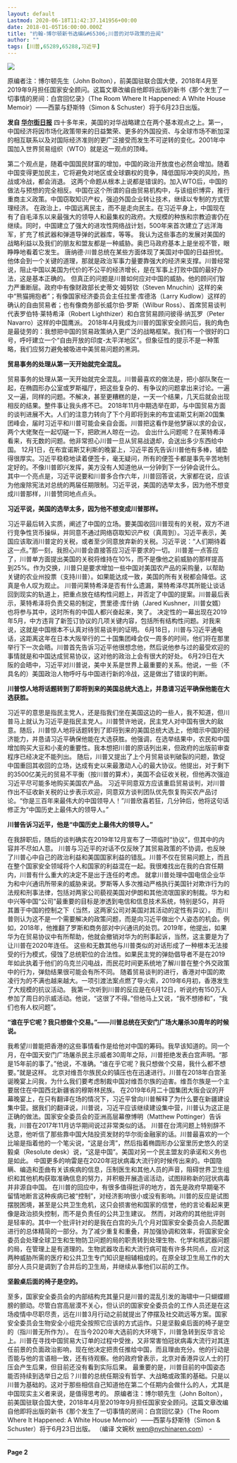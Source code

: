 ```yaml
---
layout: default
Lastmod: 2020-06-18T11:42:37.141956+00:00
date: 2018-01-05T16:00:00.000Z
title: "约翰-博尔顿新书选编&#65306;川普的对华政策的丑闻"
author: ""
tags: [川普,65289,65288,习近平]
---
```


   

  

[![](https://images.weserv.nl/?url=https%3A//1.bp.blogspot.com/-ABpGiJbQAxQ/XuqgVjkFfwI/AAAAAAACvlM/I0qM43WhMQEHW_M4dNz2YQzVQrzS0HaZACLcBGAsYHQ/s280/20190315080808013_hd.jpg)](https://1.bp.blogspot.com/-ABpGiJbQAxQ/XuqgVjkFfwI/AAAAAAACvlM/I0qM43WhMQEHW_M4dNz2YQzVQrzS0HaZACLcBGAsYHQ/s1600/20190315080808013_hd.jpg)

原编者注：博尔顿先生（John Bolton），前美国驻联合国大使，2018年4月至2019年9月担任国家安全顾问。这篇文章改编自他即将出版的新书《那个发生了一切事情的房间：白宫回忆录》（The Room Where It Happened: A White House Memoir）——西蒙与舒斯特（Simon & Schuster）将于6月23日出版。

**发自 [华尔街日报](https://www.wsj.com/articles/john-bolton-the-scandal-of-trumps-china-policy-11592419564)** 四十多年来，美国的对华战略建立在两个基本观点之上。第一，中国经济将因市场化政策带来的日益繁荣、更多的外国投资、与全球市场不断加深的相互联系以及对国际经济准则的更广泛接受而发生不可逆转的变化。2001年中国加入世界贸易组织（WTO）就是这一观点的顶峰。

第二个观点是，随着中国国民财富的增加，中国的政治开放度也必然会增加。随着中国变得更加民主，它将避免对地区或全球霸权的竞争，降低国际冲突的风险，热战或冷战，都会消退。 这两个命题从根本上说都是错误的。加入WTO后，中国的做法与预想的完全相反。中国在这个所谓的自由贸易机构中，与该组织博弈，推行重商主义政策。中国窃取知识产权，强迫外国企业转让技术，继续以专制的方式管理经济。 在政治上，中国远离民主，而不是走向民主。在习近平身上，中国现在有了自毛泽东以来最强大的领导人和最集权的政府。大规模的种族和宗教迫害仍在继续。同时，中国建立了强大的进攻性网络战计划，500年来首次建立了远洋海军，扩充了核武器和弹道导弹的武器库，等等。 我认为这些事态的发展对美国的战略利益以及我们的朋友和盟友都是一种威胁。奥巴马政府基本上是坐视不管，眼睁睁地看着它发生。 唐纳德·川普总统在某些方面体现了美国对中国的日益担忧。他体会到一个关键的道理，那就是政治军事力量要靠强大的经济来支撑。川普经常说，阻止中国以美国为代价的不公平的经济增长，是在军事上打败中国的最好办法，这是基本正确的。 但真正的问题是川普如何应对中国的威胁。他的顾问们智力严重断层。政府中有像财政部长史蒂文·姆努钦（Steven Mnuchin）这样的亲中“熊猫拥抱者”；有像国家经济委员会主任拉里·库德洛（Larry Kudlow）这样的确认的自由贸易者；也有像商务部长威尔伯·罗斯（Wilbur Ross）、首席贸易谈判代表罗伯特·莱特希泽（Robert Lighthizer）和白宫贸易顾问彼得·纳瓦罗（Peter Navarro）这样的中国鹰派。 2018年4月我成为川普的国家安全顾问后，我的角色是最徒劳的：我想把中国的贸易政策纳入更广泛的战略框架。我们有一个很好的口号，呼吁建立一个“自由开放的印度-太平洋地区”。但象征性的提示不是一种策略，我们应努力避免被吸进中美贸易问题的黑洞。

**贸易事务的处理从第一天开始就完全混乱。**

贸易事务的处理从第一天开始就完全混乱。川普最喜欢的做法是，把小部队聚在一起，在椭圆形办公室或罗斯福厅，把这些复杂的、有争议的问题拿出来讨论。一遍又一遍，同样的问题。不解决，甚至更糟糕的是，一天一个结果，几天后就会出现相反的结果。整件事让我头疼不已。 2018年11月中期选举在即，与中国贸易方面的谈判进展不大。人们的注意力转向了下个月即将到来的布宜诺斯艾利斯20国集团峰会，届时习近平和川普可能会亲自会面。川普把这看作是他梦寐以求的会议，两个大佬聚在一起切磋一下，把欧洲人晾在一边。 会出什么问题呢？在莱特希泽看来，有无数的问题。他非常担心川普一旦从贸易战退却，会送出多少东西给中国。 12月1日，在布宜诺斯艾利斯的晚宴上，习近平首先告诉川普他有多棒，铺垫得很厚实。习近平稳稳地读着便签卡，毫无疑问，所有的便签卡都是事先辛苦地制定好的。不像川普即兴发挥，美方没有人知道他从一分钟到下一分钟会说什么。 其中一个亮点是，习近平说要和川普多合作六年，川普回答说，大家都在说，应该为他废除宪法对总统的两届任期限制。习近平说，美国的选举太多，因为他不想变成川普那样，川普赞同地点点头。

**习近平说，美国的选举太多，因为他不想变成川普那样。**

习近平最后转入实质，阐述了中国的立场。要美国收回川普现有的关税，双方不进行竞争性货币操纵，并同意不通过网络窃取知识产权（真周到）。习近平表示，美国应该取消川普定的关税，或者至少同意放弃新的关税。习近平说：“人们期待着这一点。”那一刻，我担心川普会直接答应习近平要求的一切。 川普差一点答应了，川普单方面提出美国的关税将维持在10%，而不是像他之前威胁的那样提高到25%。作为交换，川普只是要求增加一些中国对美国农产品的采购量，以帮助关键的农业州投票（支持川普）。如果能达成一致，美国的所有关税都会降低。这真是令人叹为观止。 川普问莱特希泽是否有什么遗漏，莱特希泽尽其所能让谈话回到现实的轨道上，把重点放在结构性问题上，并否定了中国的提案。川普最后表示，莱特希泽将负责交易的制定，贾里德·库什纳（Jared Kushner，川普女婿）也将参与其中，这时所有的中国人都兴奋起来，笑了。 决定性的一幕出现在2019年5月，中方违背了新签订协议的几项关键内容，包括所有结构性问题。对我来说，这就是中国根本不认真对待贸易谈判的证明。 6月18日，川普与习近平通电话，这距离这年在日本大阪举行的二十国集团峰会仅一周多的时间，他们将在那里举行下一次会晤。川普首先告诉习近平他很想念他，然后说他参与过的最受欢迎的事情就是和中国达成贸易协议，这对他的政治上会有很大的好处。 6月29日在大阪的会晤中，习近平对川普说，美中关系是世界上最重要的关系。他说，一些（不具名的）美国政治人物呼吁与中国进行新的冷战，这是做出了错误的判断。

**川普惊人地将话题转到了即将到来的美国总统大选上，并恳请习近平确保他能在大选获胜。**

习近平的意思是指民主党人，还是指我们坐在美国这边的一些人，我不知道，但川普马上就认为习近平是指民主党人。川普赞许地说，民主党人对中国有很大的敌意。随后，川普惊人地将话题转到了即将到来的美国总统大选上，他暗示中国的经济能力，并恳请习近平确保他能在大选获胜。他强调，在选举结果中，农民和中国增加购买大豆和小麦的重要性。我本想把川普的原话列出来，但政府的出版前审查程序已经决定不能列出。 随后，川普又提出了上个月贸易谈判破裂的问题，敦促中国重回其收回的立场，达成有史以来最激动人心的最大协议。他提出，对于剩下的3500亿美元的贸易不平衡（按川普的算术），美国不会征收关税，但他再次强迫习近平尽可能多地购买美国农产品。 习近平同意双方应该重启贸易谈判，对川普作出不征收新关税的让步表示欢迎，同意双方谈判团队优先恢复购买农产品讨论。“你是三百年来最伟大的中国领导人！”川普欣喜若狂，几分钟后，他将这句话修正为“中国历史上最伟大的领导人。”

**川普告诉习近平，他是“中国历史上最伟大的领导人。”**

在我辞职后，随后的谈判确实在2019年12月宣布了一项临时“协议”，但其中的内容并不尽如人意。 川普与习近平的对话不仅反映了其贸易政策的不协调，也反映了川普心中自己的政治利益和美国国家利益的错乱。川普不仅在贸易问题上，而且在整个国家安全领域将个人和国家的利益混在一起。我很难找出在我的白宫任期内，川普有什么重大的决定不是出于连任的考虑。 就拿川普处理中国电信企业华为和中兴通讯所带来的威胁来说。罗斯等人多次推动严格执行美国针对欺诈行为的法规和刑事法律，包括对两家公司藐视美国对伊朗和其他流氓国家的制裁。华为和中兴等中国“公司”最重要的目标是渗透到电信和信息技术系统，特别是5G，并将其置于中国的控制之下（当然，这两家公司对美国对其活动的定性有异议）。 而川普则认为这不是一个需要解决的政策问题，而是向习近平做出个人姿态的机会。例如，2018年，他推翻了罗斯和商务部对中兴通讯的处罚。2019年，他提出，如果华为在贸易协议中有所帮助，他就会撤销对华为的刑事起诉，当然，这主要是为了让川普在2020年连任。 这些和无数其他与川普类似的对话形成了一种根本无法接受的行为模式，侵蚀了总统职位的合法性。如果民主党的弹劾倡导者不是在2019年如此执着于他们的乌克兰闪电战，而民花时间更系统地了解川普在整个外交政策中的行为，弹劾结果很可能会有所不同。 随着贸易谈判的进行，香港对中国的欺凌行为的不满也越来越大。一项引渡法案点燃了导火索，2019年6月初，香港发生了大规模的抗议活动。 我第一次听到川普的反应是在6月12日，听说约有150万人参加了周日的示威活动。他说，“这很了不得。”但他马上又说，“我不想掺和”，“我们也有人权问题”。

**“谁在乎它呢？我只想做个交易。”——川普总统在天安门广场大屠杀30周年的时候说。**

我希望川普能把香港的这些事情看作是给他对中国的筹码。我早该知道的。同一个月，在中国天安门广场屠杀民主示威者30周年之际，川普拒绝发表白宫声明。“那是15年前的事了。”他说，不准确。“谁在乎它呢？我只想做个交易，我什么都不想要。”就是这样。 北京对维吾尔族民众的镇压也在迅速进行。川普在2018年白宫圣诞晚宴上问我，为什么我们要考虑制裁中国对维吾尔族的迫害。维吾尔族是一个主要居住在中国西北新疆省的穆斯林民族。 在2019年6月二十国集团大阪会议的开幕晚宴上，在只有翻译在场的情况下，习近平曾向川普解释了为什么要在新疆建设集中营。据我们的翻译说，川普说，习近平应该继续建设集中营，川普认为这正是正确的做法。国家安全委员会的亚洲高层幕僚博明（Matthew Pottinger）告诉我，川普在2017年11月访华期间说过非常类似的话。 川普在台湾问题上特别辞不达意，他听信了那些靠中国大陆投资发财的华尔街金融家的话。川普最喜欢的一个比喻是指着他的一个笔尖说，“这是台湾”，然后指着椭圆形办公室里历史悠久的坚毅桌（Resolute desk）说，“这是中国”。美国对另一个民主盟友的承诺和义务也是如此。 中国更多的响雷是在2020年冠状病毒大流行的时候传出来的。中国隐瞒、编造和歪曲有关该疾病的信息，压制医生和其他人员的声音，阻碍世界卫生组织和其他机构获取准确信息的努力，并积极开展造谣活动，试图辩称新的冠状病毒并非源自中国。 在川普的回应中，有很多值得批评的地方，首先是政府早期毫不留情地断言这种疾病已被“控制”，对经济影响很小或没有影响。川普的反应是试图摆脱困境，甚至是公共卫生危机，这只会损害他和国家的信誉，他的言论看起来更像是政治损失控制，而不是负责任的公共卫生建议。 然而，对政府的其他批评则是轻率的。其中一个批评针对的是我在白宫的头几个月对国家安全委员会人员配置进行的总体精简的一部分。为了减少重复和重叠，并加强协调和效率，将国家安全委员会处理全球卫生和生物防卫问题的局的职责转到处理生物、化学和核武器问题的局，在管理上是有道理的。生物武器攻击和大流行病可能有许多共同点，应对这两种威胁所需的医疗和公共卫生专门知识是相辅相成的。在原全球卫生局工作的大部分人员只是调到了合并后的卫生局，并继续从事他们以前的工作。

**坚毅桌后面的椅子是空的。**

至多，国家安全委员会的内部结构充其量只是川普的混乱引发的海啸中一只蝴蝶翅膀的颤动。尽管白宫高层漠不关心，但认识的国家安全委员会的工作人员还是在这场疫情中尽职尽责，远在川普3月行动之前就提出了停摆及社交疏远等方案。国家安全委员会生物安全小组完全按照它应该的方式运作。只是坚毅桌后面的椅子是空的（指川普无所作为）。 在当今2020年大选前的大环境下，川普急转到反华言论上。川普在寻找中国贸易大订单的过程中受挫，又非常害怕冠状病毒大流行对其连任前景的负面政治影响，现在他决定把责任推给中国，而且理由充分。他的行动是否能与他的言语相一致，还有待观察。他的政府曾表示，北京对香港异议人士的打压会产生后果，但目前还没有看到实际后果。 最重要的是，川普目前的中国姿态能否持续到选举日之后？川普的总统任期没有哲学、大战略或政策的基础。只是以川普为基础的。这对于那些相信自己知道他在第二个任期内会做什么的人，尤其是中国现实主义者来说，是值得思考的。 原编者注：博尔顿先生（John Bolton），前美国驻联合国大使，2018年4月至2019年9月担任国家安全顾问。这篇文章改编自他即将出版的新书《那个发生了一切事情的房间：白宫回忆录》（The Room Where It Happened: A White House Memoir）——西蒙与舒斯特（Simon & Schuster）将于6月23日出版。 （编译 文婉秋 wen@nychinaren.com） -

* * *

#### Page 2

